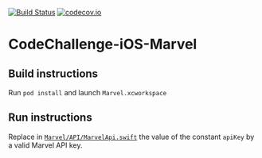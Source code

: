 [![Build Status](https://travis-ci.com/gobetti/CodeChallenge-iOS-Marvel.svg)](https://travis-ci.com/gobetti/CodeChallenge-iOS-Marvel) [![codecov.io](http://codecov.io/github/gobetti/CodeChallenge-iOS-Marvel/coverage.svg?branch=master)](http://codecov.io/github/gobetti/CodeChallenge-iOS-Marvel?branch=master)

# CodeChallenge-iOS-Marvel

## Build instructions

Run `pod install` and launch `Marvel.xcworkspace`

## Run instructions

Replace in [`Marvel/API/MarvelApi.swift`](https://github.com/gobetti/CodeChallenge-iOS-Marvel/blob/master/Marvel/API/MarvelApi.swift#L14) the value of the constant `apiKey` by a valid Marvel API key.